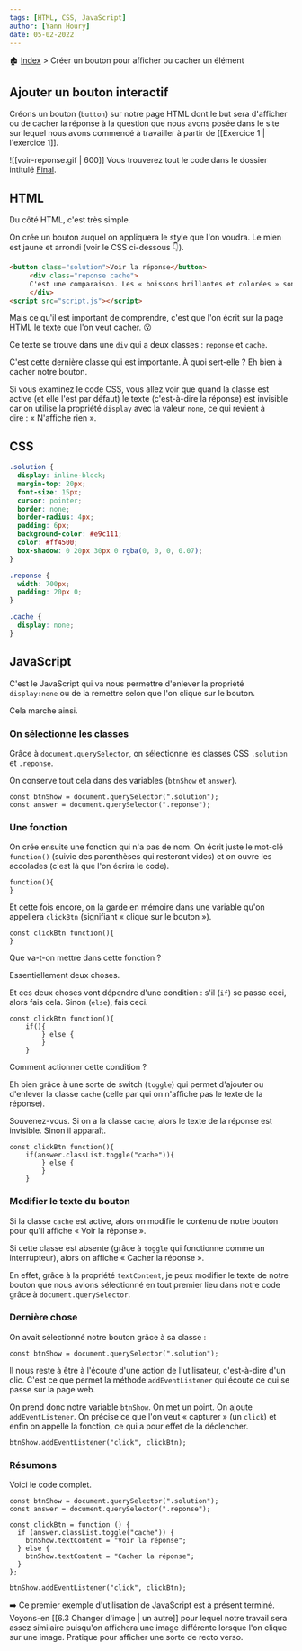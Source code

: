 ```yaml
---
tags: [HTML, CSS, JavaScript]
author: [Yann Houry]
date: 05-02-2022
---
```


🏠 [Index](https://github.com/YannHY/html-css-js/blob/main/index.md) > Créer un bouton pour afficher ou cacher un élément

## Ajouter un bouton interactif 
Créons un bouton (`button`) sur notre page HTML dont le but sera d'afficher ou de cacher la réponse à la question que nous avons posée dans le site sur lequel nous avons commencé à travailler à partir de [[Exercice 1 | l'exercice 1]].

![[voir-reponse.gif | 600]]
Vous trouverez tout le code dans le dossier intitulé [Final](https://app.box.com/s/wzc7zdwnhmrypn66z5pct2e7uc57aijk).

## HTML
Du côté HTML, c'est très simple. 

On crée un bouton auquel on appliquera le style que l'on voudra. Le mien est jaune et arrondi (voir le CSS ci-dessous 👇).

```HTML
<button class="solution">Voir la réponse</button>
     <div class="reponse cache">
     C'est une comparaison. Les « boissons brillantes et colorées » sont comparées à des « pierres précieuses ». L'élément de comparaison est « qu'on aurait prises ».
     </div>
<script src="script.js"></script>
```

Mais ce qu'il est important de comprendre, c'est que l'on écrit sur la page HTML le texte que l'on veut cacher. 😮

Ce texte se trouve dans une `div` qui a deux classes : `reponse` et `cache`.

C'est cette dernière classe qui est importante. À quoi sert-elle ? Eh bien à cacher notre bouton.

Si vous examinez le code CSS, vous allez voir que quand la classe est active (et elle l'est par défaut) le texte (c'est-à-dire la réponse) est invisible car on utilise la propriété `display` avec la valeur `none`, ce qui revient à dire : « N'affiche rien ».

## CSS
```CSS
.solution {
  display: inline-block;
  margin-top: 20px;
  font-size: 15px;
  cursor: pointer;
  border: none;
  border-radius: 4px;
  padding: 6px;
  background-color: #e9c111;
  color: #ff4500;
  box-shadow: 0 20px 30px 0 rgba(0, 0, 0, 0.07);
}

.reponse {
  width: 700px;
  padding: 20px 0;
}

.cache {
  display: none;
}
```

## JavaScript
C'est le JavaScript qui va nous permettre d'enlever la propriété `display:none` ou de la remettre selon que l'on clique sur le bouton.

Cela marche ainsi.

### On sélectionne les classes
Grâce à `document.querySelector`, on sélectionne les classes CSS `.solution` et `.reponse`.

On conserve tout cela dans des variables (`btnShow` et `answer`).

```JS
const btnShow = document.querySelector(".solution");
const answer = document.querySelector(".reponse");
```

### Une fonction
On crée ensuite une fonction qui n'a pas de nom. On écrit juste le mot-clé `function()` (suivie des parenthèses qui resteront vides) et on ouvre les accolades (c'est là que l'on écrira le code).

```JS
function(){
}
```

Et cette fois encore, on la garde en mémoire dans une variable qu'on appellera `clickBtn` (signifiant « clique sur le bouton »).

```JS
const clickBtn function(){
}
```

Que va-t-on mettre dans cette fonction ?

Essentiellement deux choses.

Et ces deux choses vont dépendre d'une condition : s'il (`if`) se passe ceci, alors fais cela. Sinon (`else`), fais ceci.

```JS
const clickBtn function(){
	if(){
		} else {
		}
	}
```

Comment actionner cette condition ?

Eh bien grâce à une sorte de switch (`toggle`) qui permet d'ajouter ou d'enlever la classe `cache` (celle par qui on n'affiche pas le texte de la réponse).

Souvenez-vous. Si on a la classe `cache`, alors le texte de la réponse est invisible. Sinon il apparaît.

```JS
const clickBtn function(){
	if(answer.classList.toggle("cache")){
		} else {
		}
	}
```

### Modifier le texte du bouton
Si la classe `cache` est active, alors on modifie le contenu de notre bouton pour qu'il affiche « Voir la réponse ».

Si cette classe est absente (grâce à `toggle` qui fonctionne comme un interrupteur), alors on affiche « Cacher la réponse ».

En effet, grâce à la propriété `textContent`, je peux modifier le texte de notre bouton que nous avions sélectionné en tout premier lieu dans notre code grâce à `document.querySelector`.

### Dernière chose
On avait sélectionné notre bouton grâce à sa classe :

```JS
const btnShow = document.querySelector(".solution");
```

Il nous reste à être à l'écoute d'une action de l'utilisateur, c'est-à-dire d'un clic. C'est ce que permet la méthode `addEventListener` qui écoute ce qui se passe sur la page web.

On prend donc notre variable `btnShow`. On met un point. On ajoute `addEventListener`. On précise ce que l'on veut « capturer » (un `click`) et enfin on appelle la fonction, ce qui a pour effet de la déclencher.

```JS
btnShow.addEventListener("click", clickBtn);
```

### Résumons
Voici le code complet.

```JS
const btnShow = document.querySelector(".solution");
const answer = document.querySelector(".reponse");

const clickBtn = function () {
  if (answer.classList.toggle("cache")) {
    btnShow.textContent = "Voir la réponse";
  } else {
    btnShow.textContent = "Cacher la réponse";
  }
};

btnShow.addEventListener("click", clickBtn);
```

➡️ Ce premier exemple d'utilisation de JavaScript est à présent terminé. Voyons-en [[6.3 Changer d'image | un autre]] pour lequel notre travail sera assez similaire puisqu'on affichera une image différente lorsque l'on clique sur une image. Pratique pour afficher une sorte de recto verso.
